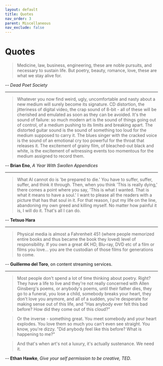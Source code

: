 ```yaml
---
layout: default
title: Quotes
nav_order: 3
parent: Miscellaneous
nav_exclude: false
---
```


# Quotes

> Medicine, law, business, engineering, these are noble pursuits, and necessary to sustain life. But poetry, beauty, romance, love, these are what we stay alive for.

-- *Dead Poet Society* 

---

> Whatever you now find weird, ugly, uncomfortable and nasty about a new medium will surely become its signature. CD distortion, the jitteriness of digital video, the crap sound of 8-bit - all of these will be cherished and emulated as soon as they can be avoided. It's the sound of failure: so much modern art is the sound of things going out of control, of a medium pushing to its limits and breaking apart. The distorted guitar sound is the sound of something too loud for the medium supposed to carry it. The blues singer with the cracked voice is the sound of an emotional cry too powerful for the throat that releases it. The excitement of grainy film, of bleached-out black and white, is the excitement of witnessing events too momentous for the medium assigned to record them.

-- **Brian Eno**, *A Year With Swollen Appendices*

---

> What AI cannot do is 'be prepared to die.' You have to suffer, suffer, suffer, and think it through. Then, when you think 'This is really dying,' there comes a point where you say, 'This is what I wanted. That is what it means to have a soul.' I want to please all the readers with a picture that has that soul in it. For that reason, I put my life on the line, abandoning my own greed and killing myself. No matter how painful it is, I will do it. That's all I can do.

-- **Tetsuo Hara**

---

> Physical media is almost a Fahrenheit 451 (where people memorized entire books and thus became the book they loved) level of responsibility. If you own a great 4K HD, Blu-ray, DVD etc of a film or films you love... you are the custodian of those films for generations to come.

-- **Guillermo del Toro**, on content streaming services.

---

> Most people don't spend a lot of time thinking about poetry. Right? They have a life to live and they're not really concerned with Allen Ginsberg's poems, or anybody's poems, until their father dies, they go to a funeral, you lose a child, somebody breaks your heart, they don't love you anymore, and all of a sudden, you're desperate for making sense out of this life, and "Has anybody ever felt this bad before? How did they come out of this cloud?" 

> Or the inverse - something great. You meet somebody and your heart explodes. You love them so much you can't even see straight. You know, you're dizzy. "Did anybody feel like this before? What is happening to me?"

> And that's when art's not a luxury, it's actually sustenance. We need it.

-- **Ethan Hawke**, *Give your self permission to be creative, TED*.